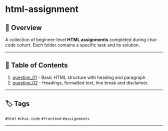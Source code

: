 # html-assignment

## 📝 Overview
A collection of beginner-level **HTML assignments** completed during chai-code cohort. Each folder contains a specific task and its solution.

-----

## 📁 Table of Contents

1. [question_01](question_01/index.html) - Basic HTML structure with heading and paragraph. 
2. [question_02](question_02/index.html) - Headings, formatted text, line break and disclaimer.

-----

## 🏷️ Tags

`#html` `#chai-code` `#frontend` `#assignments`

-----
